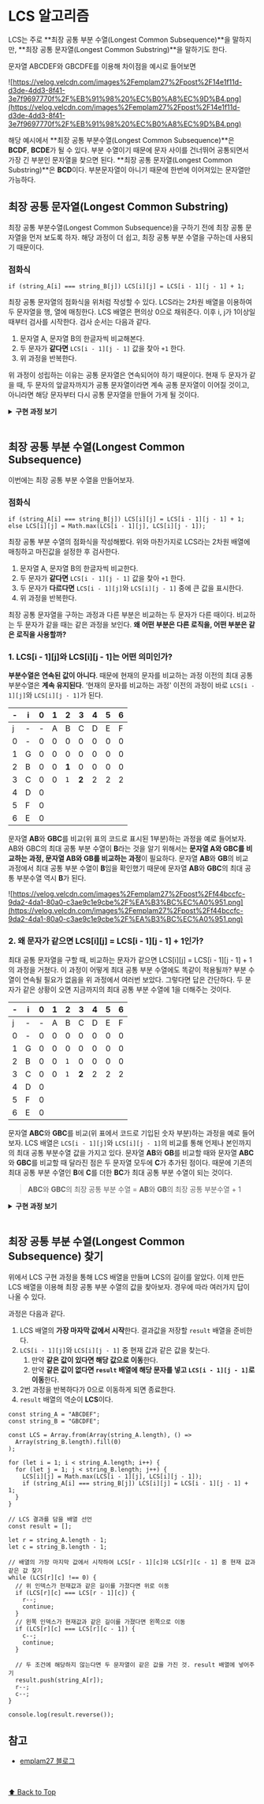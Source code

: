 # LCS 알고리즘

LCS는 주로 **최장 공통 부분 수열(Longest Common Subsequence)**을 말하지만, **최장 공통 문자열(Longest Common Substring)**을 말하기도 한다.

문자열 ABCDEF와 GBCDFE를 이용해 차이점을 예시로 들어보면

![https://velog.velcdn.com/images%2Femplam27%2Fpost%2F14e1f11d-d3de-4dd3-8f41-3e7f9697770f%2F%EB%91%98%20%EC%B0%A8%EC%9D%B4.png](https://velog.velcdn.com/images%2Femplam27%2Fpost%2F14e1f11d-d3de-4dd3-8f41-3e7f9697770f%2F%EB%91%98%20%EC%B0%A8%EC%9D%B4.png)

해당 예시에서 **최장 공통 부분수열(Longest Common Subsequence)**은 **BCDF**, **BCDE**가 될 수 있다. 부분 수열이기 때문에 문자 사이를 건너뛰어 공통되면서 가장 긴 부분인 문자열을 찾으면 된다. **최장 공통 문자열(Longest Common Substring)**은 **BCD**이다. 부분문자열이 아니기 때문에 한번에 이어져있는 문자열만 가능하다.

## 최장 공통 문자열(Longest Common Substring)

최장 공통 부분수열(Longest Common Subsequence)을 구하기 전에 최장 공통 문자열을 먼저 보도록 하자. 해당 과정이 더 쉽고, 최장 공통 부분 수열을 구하는데 사용되기 때문이다.

### 점화식

```tsx
if (string_A[i] === string_B[j]) LCS[i][j] = LCS[i - 1][j - 1] + 1;
```

최장 공통 문자열의 점화식을 위처럼 작성할 수 있다. LCS라는 2차원 배열을 이용하여 두 문자열을 행, 열에 매칭한다. LCS 배열은 편의상 0으로 채워준다. 이후 i, j가 1이상일 때부터 검사를 시작한다. 검사 순서는 다음과 같다.

1. 문자열 A, 문자열 B의 한글자씩 비교해본다.
2. 두 문자가 **같다면** `LCS[i - 1][j - 1]` 값을 찾아 `+1` 한다.
3. 위 과정을 반복한다.

위 과정이 성립하는 이유는 공통 문자열은 연속되어야 하기 때문이다. 현재 두 문자가 같을 때, 두 문자의 앞글자까지가 공통 문자열이라면 계속 공통 문자열이 이어질 것이고, 아니라면 해당 문자부터 다시 공통 문자열을 만들어 가게 될 것이다.

<details><summary><b>구현 과정 보기</b></summary><div markdown="LCS_1">
<br />

1. **앞 마진이 0인 2차원 배열을 생성, ABCDEF 문자열과 GBCDFE 문자열을 한 글자 씩 비교**

   | -   | i   | 0   | 1   | 2   | 3   | 4   | 5   | 6   |
   | --- | --- | --- | --- | --- | --- | --- | --- | --- |
   | j   | -   | -   | A   | B   | C   | D   | E   | F   |
   | 0   | -   | 0   | 0   | 0   | 0   | 0   | 0   | 0   |
   | 1   | G   | 0   |     |     |     |     |     |     |
   | 2   | B   | 0   |     |     |     |     |     |     |
   | 3   | C   | 0   |     |     |     |     |     |     |
   | 4   | D   | 0   |     |     |     |     |     |     |
   | 5   | F   | 0   |     |     |     |     |     |     |
   | 6   | E   | 0   |     |     |     |     |     |     |

2. **G를 ABCDEF와 한 글자 씩 비교, 같은 문자가 없기 때문에 LCS[i][j] 값은 모두 `0`으로 채워 짐**

   | -   | i   | 0   | 1   | 2   | 3   | 4   | 5   | 6   |
   | --- | --- | --- | --- | --- | --- | --- | --- | --- |
   | j   | -   | -   | A   | B   | C   | D   | E   | F   |
   | 0   | -   | 0   | 0   | 0   | 0   | 0   | 0   | 0   |
   | 1   | G   | 0   | 0   | 0   | 0   | 0   | 0   | 0   |
   | 2   | B   | 0   |     |     |     |     |     |     |
   | 3   | C   | 0   |     |     |     |     |     |     |
   | 4   | D   | 0   |     |     |     |     |     |     |
   | 5   | F   | 0   |     |     |     |     |     |     |
   | 6   | E   | 0   |     |     |     |     |     |     |

3. **다음 B를 ABCDEF와 한 글자 씩 비교, 같은 문자가 존재하면 LCS[i][j] 값은 `LCS[i - 1][j - 1] + 1`**

   | -   | i   | 0   | 1     | 2     | 3   | 4   | 5   | 6   |
   | --- | --- | --- | ----- | ----- | --- | --- | --- | --- |
   | j   | -   | -   | A     | B     | C   | D   | E   | F   |
   | 0   | -   | 0   | 0     | 0     | 0   | 0   | 0   | 0   |
   | 1   | G   | 0   | **0** | 0     | 0   | 0   | 0   | 0   |
   | 2   | B   | 0   | 0     | **1** | 0   | 0   | 0   | 0   |
   | 3   | C   | 0   |       |       |     |     |     |     |
   | 4   | D   | 0   |       |       |     |     |     |     |
   | 5   | F   | 0   |       |       |     |     |     |     |
   | 6   | E   | 0   |       |       |     |     |     |     |

   - LCS[1][1] = 0, LCS[2][2] = 0 + 1 = 1
     <br />

4. **다음 C를 ABCDEF와 한 글자 씩 비교, 같은 문자가 존재하면 LCS[i][j] 값은 `LCS[i - 1][j - 1] + 1`**

   | -   | i   | 0   | 1   | 2     | 3     | 4   | 5   | 6   |
   | --- | --- | --- | --- | ----- | ----- | --- | --- | --- |
   | j   | -   | -   | A   | B     | C     | D   | E   | F   |
   | 0   | -   | 0   | 0   | 0     | 0     | 0   | 0   | 0   |
   | 1   | G   | 0   | 0   | 0     | 0     | 0   | 0   | 0   |
   | 2   | B   | 0   | 0   | **1** | 0     | 0   | 0   | 0   |
   | 3   | C   | 0   | 0   | 0     | **2** | 0   | 0   | 0   |
   | 4   | D   | 0   |     |       |       |     |     |     |
   | 5   | F   | 0   |     |       |       |     |     |     |
   | 6   | E   | 0   |     |       |       |     |     |     |

   - LCS[2][2] = 1, LCS[3][3] = 1 + 1 = 2
     <br />

5. **다음 D를 ABCDEF와 한 글자 씩 비교, 같은 문자가 존재하면 LCS[i][j] 값은 `LCS[i - 1][j - 1] + 1`**

   | -   | i   | 0   | 1   | 2   | 3     | 4     | 5   | 6   |
   | --- | --- | --- | --- | --- | ----- | ----- | --- | --- |
   | j   | -   | -   | A   | B   | C     | D     | E   | F   |
   | 0   | -   | 0   | 0   | 0   | 0     | 0     | 0   | 0   |
   | 1   | G   | 0   | 0   | 0   | 0     | 0     | 0   | 0   |
   | 2   | B   | 0   | 0   | 1   | 0     | 0     | 0   | 0   |
   | 3   | C   | 0   | 0   | 0   | **2** | 0     | 0   | 0   |
   | 4   | D   | 0   | 0   | 0   | 0     | **3** | 0   | 0   |
   | 5   | F   | 0   |     |     |       |       |     |     |
   | 6   | E   | 0   |     |     |       |       |     |     |

   - LCS[3][3] = 2, LCS[4][4] = 2 + 1 = 3
     <br />

6. **다음 F를 ABCDEF와 한 글자 씩 비교, 같은 문자가 존재하면 LCS[i][j] 값은 `LCS[i - 1][j - 1] + 1`**

   | -   | i   | 0   | 1   | 2   | 3   | 4   | 5     | 6     |
   | --- | --- | --- | --- | --- | --- | --- | ----- | ----- |
   | j   | -   | -   | A   | B   | C   | D   | E     | F     |
   | 0   | -   | 0   | 0   | 0   | 0   | 0   | 0     | 0     |
   | 1   | G   | 0   | 0   | 0   | 0   | 0   | 0     | 0     |
   | 2   | B   | 0   | 0   | 1   | 0   | 0   | 0     | 0     |
   | 3   | C   | 0   | 0   | 0   | 2   | 0   | 0     | 0     |
   | 4   | D   | 0   | 0   | 0   | 0   | 3   | **0** | 0     |
   | 5   | F   | 0   | 0   | 0   | 0   | 0   | 0     | **1** |
   | 6   | E   | 0   |     |     |     |     |       |       |

   - LCS[5][4] = 0, LCS[6][5] = 0 + 1 = 1
     <br />

7. **다음 E를 ABCDEF와 한 글자 씩 비교, 같은 문자가 존재하면 LCS[i][j] 값은 `LCS[i - 1][j - 1] + 1`**

   | -   | i   | 0   | 1   | 2   | 3   | 4     | 5     | 6   |
   | --- | --- | --- | --- | --- | --- | ----- | ----- | --- |
   | j   | -   | -   | A   | B   | C   | D     | E     | F   |
   | 0   | -   | 0   | 0   | 0   | 0   | 0     | 0     | 0   |
   | 1   | G   | 0   | 0   | 0   | 0   | 0     | 0     | 0   |
   | 2   | B   | 0   | 0   | 1   | 0   | 0     | 0     | 0   |
   | 3   | C   | 0   | 0   | 0   | 2   | 0     | 0     | 0   |
   | 4   | D   | 0   | 0   | 0   | 0   | 3     | 0     | 0   |
   | 5   | F   | 0   | 0   | 0   | 0   | **0** | 0     | 1   |
   | 6   | E   | 0   | 0   | 0   | 0   | 0     | **1** | 0   |

   - LCS[4][5] = 0, LCS[5][6] = 0 + 1 = 1
     <br />

8. **최댓값을 찾으면 Longest Common Substring 탐색 종료**

   | -   | i   | 0   | 1   | 2   | 3   | 4   | 5   | 6   |
   | --- | --- | --- | --- | --- | --- | --- | --- | --- |
   | j   | -   | -   | A   | B   | C   | D   | E   | F   |
   | 0   | -   | 0   | 0   | 0   | 0   | 0   | 0   | 0   |
   | 1   | G   | 0   | 0   | 0   | 0   | 0   | 0   | 0   |
   | 2   | B   | 0   | 0   | 1   | 0   | 0   | 0   | 0   |
   | 3   | C   | 0   | 0   | 0   | 2   | 0   | 0   | 0   |
   | 4   | D   | 0   | 0   | 0   | 0   | 3   | 0   | 0   |
   | 5   | F   | 0   | 0   | 0   | 0   | 0   | 0   | 1   |
   | 6   | E   | 0   | 0   | 0   | 0   | 0   | 1   | 0   |

</div></details>
<br />

## 최장 공통 부분 수열(Longest Common Subsequence)

이번에는 최장 공통 부분 수열을 만들어보자.

### 점화식

```tsx
if (string_A[i] === string_B[j]) LCS[i][j] = LCS[i - 1][j - 1] + 1;
else LCS[i][j] = Math.max(LCS[i - 1][j], LCS[i][j - 1]);
```

최장 공통 부분 수열의 점화식을 작성해봤다. 위와 마찬가지로 LCS라는 2차원 배열에 매칭하고 마진값을 설정한 후 검사한다.

1. 문자열 A, 문자열 B의 한글자씩 비교한다.
2. 두 문자가 **같다면** `LCS[i - 1][j - 1]` 값을 찾아 `+1` 한다.
3. 두 문자가 **다르다면** `LCS[i - 1][j]`와 `LCS[i][j - 1]` 중에 큰 값을 표시한다.
4. 위 과정을 반복한다.

최장 공통 문자열을 구하는 과정과 다른 부분은 비교하는 두 문자가 다른 때이다. 비교하는 두 문자가 같을 때는 같은 과정을 보인다. **왜 어떤 부분은 다른 로직을, 어떤 부분은 같은 로직을 사용할까?**

### 1. LCS[i - 1][j]와 LCS[i][j - 1]는 어떤 의미인가?

**부분수열은 연속된 값이 아니다**. 때문에 현재의 문자를 비교하는 과정 이전의 최대 공통 부분수열은 **계속 유지된다**. ‘현재의 문자를 비교하는 과정' 이전의 과정이 바로 `LCS[i - 1][j]`와 `LCS[i][j - 1]`가 된다.

| -   | i   | 0   | 1   | 2     | 3     | 4   | 5   | 6   |
| --- | --- | --- | --- | ----- | ----- | --- | --- | --- |
| j   | -   | -   | A   | B     | C     | D   | E   | F   |
| 0   | -   | 0   | 0   | 0     | 0     | 0   | 0   | 0   |
| 1   | G   | 0   | 0   | 0     | 0     | 0   | 0   | 0   |
| 2   | B   | 0   | 0   | **1** | 0     | 0   | 0   | 0   |
| 3   | C   | 0   | 0   | `1`   | **2** | 2   | 2   | 2   |
| 4   | D   | 0   |     |       |       |     |     |     |
| 5   | F   | 0   |     |       |       |     |     |     |
| 6   | E   | 0   |     |       |       |     |     |     |

문자열 **AB**와 **GBC**를 비교(위 표의 코드로 표시된 1부분)하는 과정을 예로 들어보자. AB와 GBC의 최대 공통 부분 수열이 **B**라는 것을 알기 위해서는 **문자열 A와 GBC를 비교하는 과정, 문자열 AB와 GB를 비교하는 과정**이 필요하다. 문자열 **AB**와 **GB**의 비교 과정에서 최대 공통 부분 수열이 **B**임을 확인했기 때문에 문자열 **AB**와 **GBC**의 최대 공통 부분수열 역시 **B**가 된다.

![https://velog.velcdn.com/images%2Femplam27%2Fpost%2Ff44bccfc-9da2-4da1-80a0-c3ae9c1e9cbe%2F%EA%B3%BC%EC%A0%951.png](https://velog.velcdn.com/images%2Femplam27%2Fpost%2Ff44bccfc-9da2-4da1-80a0-c3ae9c1e9cbe%2F%EA%B3%BC%EC%A0%951.png)

### 2. 왜 문자가 같으면 LCS[i][j] = LCS[i - 1][j - 1] + 1인가?

최대 공통 문자열을 구할 때, 비교하는 문자가 같으면 LCS[i][j] = LCS[i - 1][j - 1] + 1의 과정을 거쳤다. 이 과정이 어떻게 최대 공통 부분 수열에도 똑같이 적용될까? 부분 수열이 연속될 필요가 없음을 위 과정에서 여러번 보았다. 그렇다면 답은 간단하다. 두 문자가 같은 상황이 오면 지금까지의 최대 공통 부분 수열에 1을 더해주는 것이다.

| -   | i   | 0   | 1   | 2   | 3     | 4   | 5   | 6   |
| --- | --- | --- | --- | --- | ----- | --- | --- | --- |
| j   | -   | -   | A   | B   | C     | D   | E   | F   |
| 0   | -   | 0   | 0   | 0   | 0     | 0   | 0   | 0   |
| 1   | G   | 0   | 0   | 0   | 0     | 0   | 0   | 0   |
| 2   | B   | 0   | 0   | `1` | 0     | 0   | 0   | 0   |
| 3   | C   | 0   | 0   | `1` | **2** | 2   | 2   | 2   |
| 4   | D   | 0   |     |     |       |     |     |     |
| 5   | F   | 0   |     |     |       |     |     |     |
| 6   | E   | 0   |     |     |       |     |     |     |

문자열 **ABC**와 **GBC**를 비교(위 표에서 코드로 기입된 숫자 부분)하는 과정을 예로 들어보자. LCS 배열은 `LCS[i - 1][j]`와 `LCS[i][j - 1]`의 비교를 통해 언제나 본인까지의 최대 공통 부분수열 값을 가지고 있다. 문자열 **AB**와 **GB**를 비교할 때와 문자열 **ABC**와 **GBC**를 비교할 때 달라진 점은 두 문자열 모두에 **C**가 추가된 점이다. 때문에 기존의 최대 공통 부분 수열인 **B**에 **C**를 더한 **BC**가 최대 공통 부분 수열이 되는 것이다.

> **ABC**와 **GBC**의 최장 공통 부분 수열 = **AB**와 **GB**의 최장 공통 부분수열 + 1

<details><summary><b>구현 과정 보기</b></summary><div markdown="LCS_1">
<br />

1. **앞 마진이 0인 2차원 배열을 생성, ABCDEF 문자열과 GBCDFE 문자열을 한 글자 씩 비교**

   | -   | i   | 0   | 1   | 2   | 3   | 4   | 5   | 6   |
   | --- | --- | --- | --- | --- | --- | --- | --- | --- |
   | j   | -   | -   | A   | B   | C   | D   | E   | F   |
   | 0   | -   | 0   | 0   | 0   | 0   | 0   | 0   | 0   |
   | 1   | G   | 0   |     |     |     |     |     |     |
   | 2   | B   | 0   |     |     |     |     |     |     |
   | 3   | C   | 0   |     |     |     |     |     |     |
   | 4   | D   | 0   |     |     |     |     |     |     |
   | 5   | F   | 0   |     |     |     |     |     |     |
   | 6   | E   | 0   |     |     |     |     |     |     |

2. **G를 ABCDEF와 한 글자 씩 비교, 문자가 다르다면 LCS[i][j] 값은 `max(LCS[i - 1][j], LCS[i][j - 1])`**

   | -   | i   | 0   | 1   | 2   | 3   | 4   | 5   | 6   |
   | --- | --- | --- | --- | --- | --- | --- | --- | --- |
   | j   | -   | -   | A   | B   | C   | D   | E   | F   |
   | 0   | -   | 0   | 0   | 0   | 0   | 0   | 0   | 0   |
   | 1   | G   | 0   | 0   | 0   | 0   | 0   | 0   | 0   |
   | 2   | B   | 0   |     |     |     |     |     |     |
   | 3   | C   | 0   |     |     |     |     |     |     |
   | 4   | D   | 0   |     |     |     |     |     |     |
   | 5   | F   | 0   |     |     |     |     |     |     |
   | 6   | E   | 0   |     |     |     |     |     |     |

3. **다음 B를 ABCDEF와 한 글자 씩 비교, 같은 문자가 존재하면 LCS[i][j] 값은 `LCS[i - 1][j - 1] + 1`**

   | -   | i   | 0   | 1     | 2     | 3   | 4   | 5   | 6   |
   | --- | --- | --- | ----- | ----- | --- | --- | --- | --- |
   | j   | -   | -   | A     | B     | C   | D   | E   | F   |
   | 0   | -   | 0   | 0     | 0     | 0   | 0   | 0   | 0   |
   | 1   | G   | 0   | **0** | 0     | 0   | 0   | 0   | 0   |
   | 2   | B   | 0   | 0     | **1** | 1   | 1   | 1   | 1   |
   | 3   | C   | 0   |       |       |     |     |     |     |
   | 4   | D   | 0   |       |       |     |     |     |     |
   | 5   | F   | 0   |       |       |     |     |     |     |
   | 6   | E   | 0   |       |       |     |     |     |     |

   - LCS[1][1] = 0, LCS[2][2] = 0 + 1 = 1
     <br />

4. **다음 C를 ABCDEF와 한 글자 씩 비교, 같은 문자가 존재하면 LCS[i][j] 값은 `LCS[i - 1][j - 1] + 1`, 문자가 다르다면 LCS[i][j] 값은 `max(LCS[i - 1][j], LCS[i][j - 1])`**

   | -   | i   | 0   | 1   | 2     | 3     | 4   | 5   | 6   |
   | --- | --- | --- | --- | ----- | ----- | --- | --- | --- |
   | j   | -   | -   | A   | B     | C     | D   | E   | F   |
   | 0   | -   | 0   | 0   | 0     | 0     | 0   | 0   | 0   |
   | 1   | G   | 0   | 0   | 0     | 0     | 0   | 0   | 0   |
   | 2   | B   | 0   | 0   | **1** | 0     | 0   | 0   | 0   |
   | 3   | C   | 0   | 0   | 1     | **2** | 2   | 2   | 2   |
   | 4   | D   | 0   |     |       |       |     |     |     |
   | 5   | F   | 0   |     |       |       |     |     |     |
   | 6   | E   | 0   |     |       |       |     |     |     |

   - LCS[2][2] = 1, LCS[3][3] = 1 + 1 = 2
     <br/ >

5. **다음 D를 ABCDEF와 한 글자 씩 비교, 같은 문자가 존재하면 LCS[i][j] 값은 `LCS[i - 1][j - 1] + 1`, 문자가 다르다면 LCS[i][j] 값은 `max(LCS[i - 1][j], LCS[i][j - 1])`**

   | -   | i   | 0   | 1   | 2   | 3     | 4     | 5   | 6   |
   | --- | --- | --- | --- | --- | ----- | ----- | --- | --- |
   | j   | -   | -   | A   | B   | C     | D     | E   | F   |
   | 0   | -   | 0   | 0   | 0   | 0     | 0     | 0   | 0   |
   | 1   | G   | 0   | 0   | 0   | 0     | 0     | 0   | 0   |
   | 2   | B   | 0   | 0   | 1   | 1     | 1     | 1   | 1   |
   | 3   | C   | 0   | 0   | 1   | **2** | 2     | 2   | 2   |
   | 4   | D   | 0   | 0   | 1   | 2     | **3** | 3   | 3   |
   | 5   | F   | 0   |     |     |       |       |     |     |
   | 6   | E   | 0   |     |     |       |       |     |     |

   - LCS[3][3] = 2, LCS[4][4] = 2 + 1 = 3
     <br />

6. **다음 F를 ABCDEF와 한 글자 씩 비교, 같은 문자가 존재하면 LCS[i][j] 값은 `LCS[i - 1][j - 1] + 1`, 문자가 다르다면 LCS[i][j] 값은 `max(LCS[i - 1][j], LCS[i][j - 1])`**

   | -   | i   | 0   | 1   | 2   | 3   | 4   | 5     | 6     |
   | --- | --- | --- | --- | --- | --- | --- | ----- | ----- |
   | j   | -   | -   | A   | B   | C   | D   | E     | F     |
   | 0   | -   | 0   | 0   | 0   | 0   | 0   | 0     | 0     |
   | 1   | G   | 0   | 0   | 0   | 0   | 0   | 0     | 0     |
   | 2   | B   | 0   | 0   | 1   | 1   | 1   | 1     | 1     |
   | 3   | C   | 0   | 0   | 1   | 2   | 2   | 2     | 2     |
   | 4   | D   | 0   | 0   | 1   | 2   | 3   | **3** | 3     |
   | 5   | F   | 0   | 0   | 1   | 2   | 3   | 3     | **4** |
   | 6   | E   | 0   |     |     |     |     |       |       |

   - LCS[5][4] = 3, LCS[6][5] = 3 + 1 = 4
     <br />

7. **다음 E를 ABCDEF와 한 글자 씩 비교, 같은 문자가 존재하면 LCS[i][j] 값은 `LCS[i - 1][j - 1] + 1`, 문자가 다르다면 LCS[i][j] 값은 `max(LCS[i - 1][j], LCS[i][j - 1])`**

   | -   | i   | 0   | 1   | 2   | 3   | 4   | 5   | 6   |
   | --- | --- | --- | --- | --- | --- | --- | --- | --- |
   | j   | -   | -   | A   | B   | C   | D   | E   | F   |
   | 0   | -   | 0   | 0   | 0   | 0   | 0   | 0   | 0   |
   | 1   | G   | 0   | 0   | 0   | 0   | 0   | 0   | 0   |
   | 2   | B   | 0   | 0   | 1   | 1   | 1   | 1   | 1   |
   | 3   | C   | 0   | 0   | 1   | 2   | 2   | 2   | 2   |
   | 4   | D   | 0   | 0   | 1   | 2   | 3   | 3   | 3   |
   | 5   | F   | 0   | 0   | 1   | 2   | 3   | 3   | 4   |
   | 6   | E   | 0   | 0   | 1   | 2   | 3   | 4   | 4   |

   - LCS[4][5] = 3, LCS[5][6] = 3 + 1 = 4
     <br />

8. **최댓값을 찾으면 Longest Common Substring 탐색 종료**

   | -   | i   | 0   | 1   | 2   | 3   | 4   | 5   | 6   |
   | --- | --- | --- | --- | --- | --- | --- | --- | --- |
   | j   | -   | -   | A   | B   | C   | D   | E   | F   |
   | 0   | -   | 0   | 0   | 0   | 0   | 0   | 0   | 0   |
   | 1   | G   | 0   | 0   | 0   | 0   | 0   | 0   | 0   |
   | 2   | B   | 0   | 0   | 1   | 1   | 1   | 1   | 1   |
   | 3   | C   | 0   | 0   | 1   | 2   | 2   | 2   | 2   |
   | 4   | D   | 0   | 0   | 1   | 2   | 3   | 3   | 3   |
   | 5   | F   | 0   | 0   | 1   | 2   | 3   | 3   | 4   |
   | 6   | E   | 0   | 0   | 1   | 2   | 3   | 4   | 4   |

</div></details>
<br />

## 최장 공통 부분 수열(Longest Common Subsequence) 찾기

위에서 LCS 구현 과정을 통해 LCS 배열을 만들며 LCS의 길이를 알았다. 이제 만든 LCS 배열을 이용해 최장 공통 부분 수열의 값을 찾아보자. 경우에 따라 여러가지 답이 나올 수 있다.

과정은 다음과 같다.

1. LCS 배열의 **가장 마자막 값에서 시작**한다. 결과값을 저장할 `result` 배열을 준비한다.
2. `LCS[i - 1][j]`와 `LCS[i][j - 1]` 중 현재 값과 같은 값을 찾는다.
   1. 만약 **같은 값이 있다면 해당 값으로 이동**한다.
   2. 만약 **같은 값이 없다면 `result` 배열에 해당 문자를 넣고 `LCS[i - 1][j - 1]`로 이동**한다.
3. 2번 과정을 반복하다가 0으로 이동하게 되면 종료한다.
4. `result` 배열의 역순이 **LCS**이다.

```tsx
const string_A = "ABCDEF";
const string_B = "GBCDFE";

const LCS = Array.from(Array(string_A.length), () =>
  Array(string_B.length).fill(0)
);

for (let i = 1; i < string_A.length; i++) {
  for (let j = 1; j < string_B.length; j++) {
    LCS[i][j] = Math.max(LCS[i - 1][j], LCS[i][j - 1]);
    if (string_A[i] === string_B[j]) LCS[i][j] = LCS[i - 1][j - 1] + 1;
  }
}

// LCS 결과를 담을 배열 선언
const result = [];

let r = string_A.length - 1;
let c = string_B.length - 1;

// 배열의 가장 마지막 값에서 시작하여 LCS[r - 1][c]와 LCS[r][c - 1] 중 현재 값과 같은 값 찾기
while (LCS[r][c] !== 0) {
  // 위 인덱스가 현재값과 같은 길이를 가졌다면 위로 이동
  if (LCS[r][c] === LCS[r - 1][c]) {
    r--;
    continue;
  }
  // 왼쪽 인덱스가 현재값과 같은 길이를 가졌다면 왼쪽으로 이동
  if (LCS[r][c] === LCS[r][c - 1]) {
    c--;
    continue;
  }

  // 두 조건에 해당하지 않는다면 두 문자열이 같은 값을 가진 것. result 배열에 넣어주기
  result.push(string_A[r]);
  r--;
  c--;
}

console.log(result.reverse());
```

## 참고

- [emplam27 블로그](https://velog.io/@emplam27/%EC%95%8C%EA%B3%A0%EB%A6%AC%EC%A6%98-%EA%B7%B8%EB%A6%BC%EC%9C%BC%EB%A1%9C-%EC%95%8C%EC%95%84%EB%B3%B4%EB%8A%94-LCS-%EC%95%8C%EA%B3%A0%EB%A6%AC%EC%A6%98-Longest-Common-Substring%EC%99%80-Longest-Common-Subsequence)

<br />

[⬆ Back to Top](#lcs-알고리즘)
<br />
